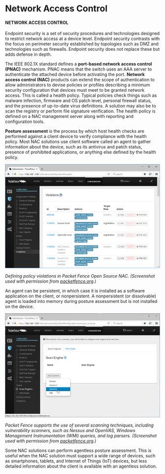 # Network Access Control

#### NETWORK ACCESS CONTROL

Endpoint security is a set of security procedures and technologies designed to restrict network access at a device level. Endpoint security contrasts with the focus on perimeter security established by topologies such as DMZ and technologies such as firewalls. Endpoint security does not replace these but adds defense in depth.

The IEEE 802.1X standard defines a **port-based network access control (PNAC)** mechanism. PNAC means that the switch uses an AAA server to authenticate the attached device before activating the port. **Network access control (NAC)** products can extend the scope of authentication to allow administrators to devise policies or profiles describing a minimum security configuration that devices must meet to be granted network access. This is called a health policy. Typical policies check things such as malware infection, firmware and OS patch level, personal firewall status, and the presence of up-to-date virus definitions. A solution may also be to scan the registry or perform file signature verification. The health policy is defined on a NAC management server along with reporting and configuration tools.

**Posture assessment** is the process by which host health checks are performed against a client device to verify compliance with the health policy. Most NAC solutions use client software called an agent to gather information about the device, such as its antivirus and patch status, presence of prohibited applications, or anything else defined by the health policy.

![](./img/networkaccess.png)

_Defining policy violations in Packet Fence Open Source NAC. (Screenshot used with permission from [packetfence.org](https://course.adinusa.id/sections/network-access-control).)_

An agent can be persistent, in which case it is installed as a software application on the client, or nonpersistent. A nonpersistent (or dissolvable) agent is loaded into memory during posture assessment but is not installed on the device.

![](./img/networkaccess1.png)

_Packet Fence supports the use of several scanning techniques, including vulnerability scanners, such as Nessus and OpenVAS, Windows Management Instrumentation (WMI) queries, and log parsers. (Screenshot used with permission from [packetfence.org](https://course.adinusa.id/sections/network-access-control).)_

Some NAC solutions can perform agentless posture assessment. This is useful when the NAC solution must support a wide range of devices, such as smartphones, tablets, and Internet of Things (IoT) devices, but less detailed information about the client is available with an agentless solution.